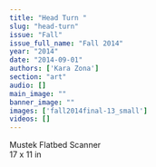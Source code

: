 ```yaml
---
title: "Head Turn "
slug: "head-turn"
issue: "Fall"
issue_full_name: "Fall 2014"
year: "2014"
date: "2014-09-01"
authors: ['Kara Zona']
section: "art"
audio: []
main_image: ""
banner_image: ""
images: ['fall2014final-13_small']
videos: []
---
```

Mustek Flatbed Scanner  
17 x 11 in

